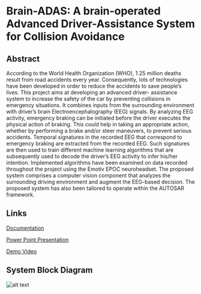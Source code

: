 <h1>Brain-ADAS: A brain-operated Advanced Driver-Assistance System for Collision Avoidance</h1>

<h2>Abstract</h2>
According to the World Health Organization (WHO), 1.25 million deaths result from road
accidents every year. Consequently, lots of technologies have been developed in order to reduce
the accidents to save people’s lives. This project aims at developing an advanced driver-
assistance system to increase the safety of the car by preventing collisions in emergency
situations. It combines inputs from the surrounding environment with driver’s brain
Electroencephalography (EEG) signals. By analyzing EEG activity, emergency braking can be
initiated before the driver executes the physical action of braking. This could help in taking an
appropriate action, whether by performing a brake and/or steer maneuvers, to prevent serious
accidents. Temporal signatures in the recorded EEG that correspond to emergency braking are
extracted from the recorded EEG. Such signatures are then used to train different machine
learning algorithms that are subsequently used to decode the driver’s EEG activity to infer
his/her intention. Implemented algorithms have been examined on data recorded throughout the
project using the Emotiv EPOC neuroheadset. The proposed system comprises a computer vision
component that analyzes the surrounding driving environment and augment the EEG-based
decision. The proposed system has also been tailored to operate within the AUTOSAR
framework.

<h2>Links</h2>

[Documentation](https://drive.google.com/file/d/1GojvC5U-aDI2PINLxgBYcpzGOQPBm3Un/view?usp=sharing)

[Power Point Presentation](https://drive.google.com/file/d/1-uG41LUKXP4mnWRq8TEwGPpW7IQorgIa/view)

[Demo Video](https://drive.google.com/file/d/1X-Seqlyuek-vGIQW65-TW_knZxNWwX8u/view?usp=sharing)


<h2>System Block Diagram</h2>

![alt text](https://raw.githubusercontent.com/hesham-akmal/Brain-ADAS/master/new_block_diagram.png)
